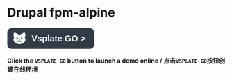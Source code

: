 # Drupal fpm-alpine

<a href="https://www.vsplate.com/?docker-compose=https://github.com/vsplate/dcenvs/drupal/fpm-alpine"><img alt="VSPLATE GO" src="https://raw.githubusercontent.com/vsplate/images/master/vsgo_btn.png" width="200px"></a>

**Click the `VSPLATE GO` button to launch a demo online / 点击`VSPLATE GO`按钮创建在线环境**